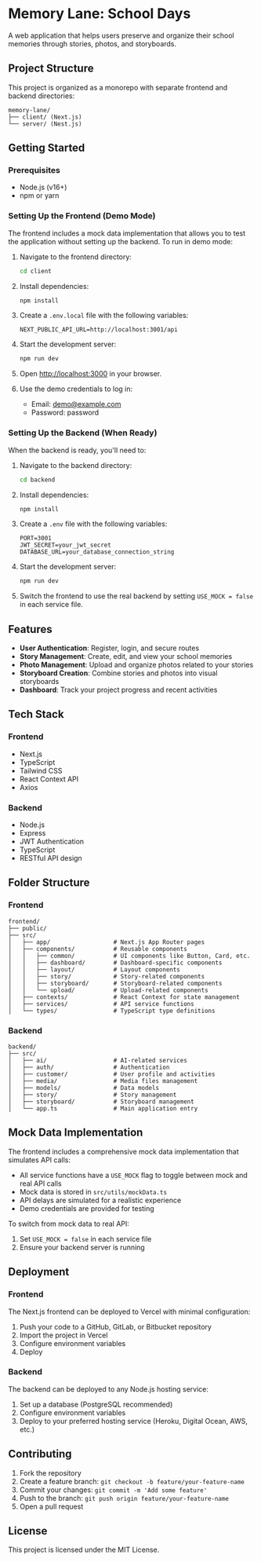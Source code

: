 # Memory Lane: School Days

A web application that helps users preserve and organize their school memories through stories, photos, and storyboards.

## Project Structure

This project is organized as a monorepo with separate frontend and backend directories:

```
memory-lane/
├── client/ (Next.js)
└── server/ (Nest.js)
```

## Getting Started

### Prerequisites

- Node.js (v16+)
- npm or yarn

### Setting Up the Frontend (Demo Mode)

The frontend includes a mock data implementation that allows you to test the application without setting up the backend. To run in demo mode:

1. Navigate to the frontend directory:
   ```bash
   cd client
   ```

2. Install dependencies:
   ```bash
   npm install
   ```

3. Create a `.env.local` file with the following variables:
   ```
   NEXT_PUBLIC_API_URL=http://localhost:3001/api
   ```

4. Start the development server:
   ```bash
   npm run dev
   ```

5. Open [http://localhost:3000](http://localhost:3000) in your browser.

6. Use the demo credentials to log in:
   - Email: demo@example.com
   - Password: password

### Setting Up the Backend (When Ready)

When the backend is ready, you'll need to:

1. Navigate to the backend directory:
   ```bash
   cd backend
   ```

2. Install dependencies:
   ```bash
   npm install
   ```

3. Create a `.env` file with the following variables:
   ```
   PORT=3001
   JWT_SECRET=your_jwt_secret
   DATABASE_URL=your_database_connection_string
   ```

4. Start the development server:
   ```bash
   npm run dev
   ```

5. Switch the frontend to use the real backend by setting `USE_MOCK = false` in each service file.

## Features

- **User Authentication**: Register, login, and secure routes
- **Story Management**: Create, edit, and view your school memories
- **Photo Management**: Upload and organize photos related to your stories
- **Storyboard Creation**: Combine stories and photos into visual storyboards
- **Dashboard**: Track your project progress and recent activities

## Tech Stack

### Frontend
- Next.js
- TypeScript
- Tailwind CSS
- React Context API
- Axios

### Backend
- Node.js
- Express
- JWT Authentication
- TypeScript
- RESTful API design

## Folder Structure

### Frontend

```
frontend/
├── public/
├── src/
│   ├── app/                  # Next.js App Router pages
│   ├── components/           # Reusable components
│   │   ├── common/           # UI components like Button, Card, etc.
│   │   ├── dashboard/        # Dashboard-specific components
│   │   ├── layout/           # Layout components
│   │   ├── story/            # Story-related components
│   │   ├── storyboard/       # Storyboard-related components
│   │   └── upload/           # Upload-related components
│   ├── contexts/             # React Context for state management
│   ├── services/             # API service functions
│   └── types/                # TypeScript type definitions
```

### Backend

```
backend/
├── src/
│   ├── ai/                   # AI-related services
│   ├── auth/                 # Authentication
│   ├── customer/             # User profile and activities
│   ├── media/                # Media files management
│   ├── models/               # Data models
│   ├── story/                # Story management
│   ├── storyboard/           # Storyboard management
│   └── app.ts                # Main application entry
```

## Mock Data Implementation

The frontend includes a comprehensive mock data implementation that simulates API calls:

- All service functions have a `USE_MOCK` flag to toggle between mock and real API calls
- Mock data is stored in `src/utils/mockData.ts`
- API delays are simulated for a realistic experience
- Demo credentials are provided for testing

To switch from mock data to real API:
1. Set `USE_MOCK = false` in each service file
2. Ensure your backend server is running

## Deployment

### Frontend

The Next.js frontend can be deployed to Vercel with minimal configuration:

1. Push your code to a GitHub, GitLab, or Bitbucket repository
2. Import the project in Vercel
3. Configure environment variables
4. Deploy

### Backend

The backend can be deployed to any Node.js hosting service:

1. Set up a database (PostgreSQL recommended)
2. Configure environment variables
3. Deploy to your preferred hosting service (Heroku, Digital Ocean, AWS, etc.)

## Contributing

1. Fork the repository
2. Create a feature branch: `git checkout -b feature/your-feature-name`
3. Commit your changes: `git commit -m 'Add some feature'`
4. Push to the branch: `git push origin feature/your-feature-name`
5. Open a pull request

## License

This project is licensed under the MIT License.
